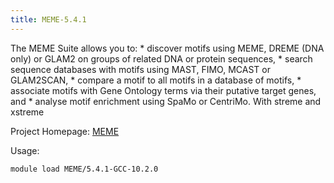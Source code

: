 ```yaml
---
title: MEME-5.4.1
---
```

The MEME Suite allows you to: * discover motifs using MEME, DREME (DNA only) or
 GLAM2 on groups of related DNA or protein sequences, * search sequence databases with motifs using
 MAST, FIMO, MCAST or GLAM2SCAN, * compare a motif to all motifs in a database of motifs, * associate
 motifs with Gene Ontology terms via their putative target genes, and * analyse motif enrichment
 using SpaMo or CentriMo. With streme and xstreme

Project Homepage: [MEME](https://meme-suite.org/meme/index.html)

Usage:
```
module load MEME/5.4.1-GCC-10.2.0
```
